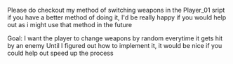 

Please do checkout my method of switching weapons in the Player_01 sript
if you have a better method of doing it, I'd be really happy if you would help out as i might use that method in the future

Goal:
I want the player to change weapons by random everytime it gets hit by an enemy
Until I figured out how to implement it, it would be nice if you could help out speed up the process